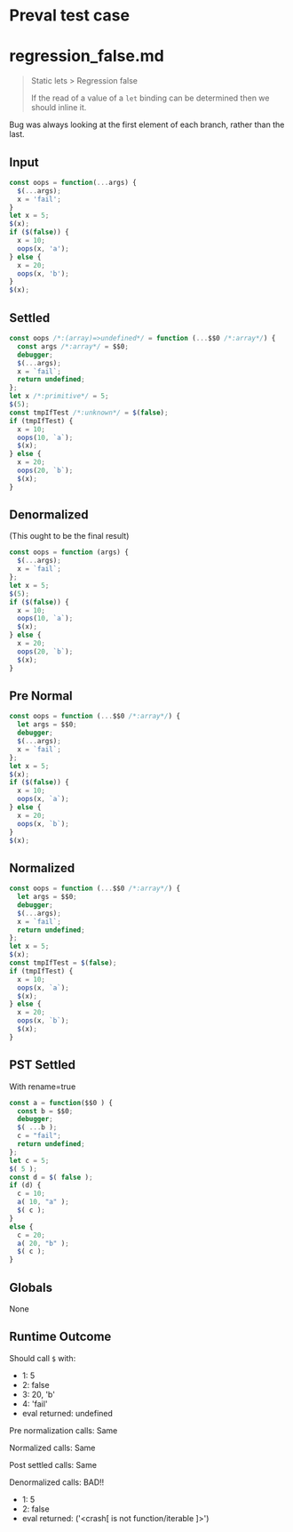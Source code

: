 # Preval test case

# regression_false.md

> Static lets > Regression false
>
> If the read of a value of a `let` binding can be determined then we should inline it.

Bug was always looking at the first element of each branch, rather than the last.

## Input

`````js filename=intro
const oops = function(...args) {
  $(...args);
  x = 'fail';
}
let x = 5;
$(x);
if ($(false)) {
  x = 10;
  oops(x, 'a');
} else {
  x = 20;
  oops(x, 'b');
}
$(x);
`````

## Settled


`````js filename=intro
const oops /*:(array)=>undefined*/ = function (...$$0 /*:array*/) {
  const args /*:array*/ = $$0;
  debugger;
  $(...args);
  x = `fail`;
  return undefined;
};
let x /*:primitive*/ = 5;
$(5);
const tmpIfTest /*:unknown*/ = $(false);
if (tmpIfTest) {
  x = 10;
  oops(10, `a`);
  $(x);
} else {
  x = 20;
  oops(20, `b`);
  $(x);
}
`````

## Denormalized
(This ought to be the final result)

`````js filename=intro
const oops = function (args) {
  $(...args);
  x = `fail`;
};
let x = 5;
$(5);
if ($(false)) {
  x = 10;
  oops(10, `a`);
  $(x);
} else {
  x = 20;
  oops(20, `b`);
  $(x);
}
`````

## Pre Normal


`````js filename=intro
const oops = function (...$$0 /*:array*/) {
  let args = $$0;
  debugger;
  $(...args);
  x = `fail`;
};
let x = 5;
$(x);
if ($(false)) {
  x = 10;
  oops(x, `a`);
} else {
  x = 20;
  oops(x, `b`);
}
$(x);
`````

## Normalized


`````js filename=intro
const oops = function (...$$0 /*:array*/) {
  let args = $$0;
  debugger;
  $(...args);
  x = `fail`;
  return undefined;
};
let x = 5;
$(x);
const tmpIfTest = $(false);
if (tmpIfTest) {
  x = 10;
  oops(x, `a`);
  $(x);
} else {
  x = 20;
  oops(x, `b`);
  $(x);
}
`````

## PST Settled
With rename=true

`````js filename=intro
const a = function($$0 ) {
  const b = $$0;
  debugger;
  $( ...b );
  c = "fail";
  return undefined;
};
let c = 5;
$( 5 );
const d = $( false );
if (d) {
  c = 10;
  a( 10, "a" );
  $( c );
}
else {
  c = 20;
  a( 20, "b" );
  $( c );
}
`````

## Globals

None

## Runtime Outcome

Should call `$` with:
 - 1: 5
 - 2: false
 - 3: 20, 'b'
 - 4: 'fail'
 - eval returned: undefined

Pre normalization calls: Same

Normalized calls: Same

Post settled calls: Same

Denormalized calls: BAD!!
 - 1: 5
 - 2: false
 - eval returned: ('<crash[ <ref> is not function/iterable ]>')
